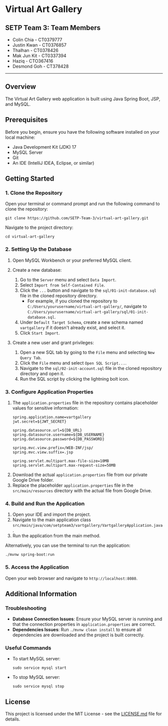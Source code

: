 # Virtual Art Gallery

## SETP Team 3: Team Members
- Colin Chia - CT0379777
- Justin Kwan - CT0376857
- Thalhan - CT0378426
- Mak Jun Kit - CT0337394
- Haziq - CTO367416
- Desmond Goh - CT378428

---

## Overview
The Virtual Art Gallery web application is built using Java Spring Boot, JSP, and MySQL. 

## Prerequisites
Before you begin, ensure you have the following software installed on your local machine:
- Java Development Kit (JDK) 17
- MySQL Server
- Git
- An IDE (IntelliJ IDEA, Eclipse, or similar)

## Getting Started

### 1. Clone the Repository
Open your terminal or command prompt and run the following command to clone the repository:
```
git clone https://github.com/SETP-Team-3/virtual-art-gallery.git
```
Navigate to the project directory:
```
cd virtual-art-gallery
```

### 2. Setting Up the Database
1. Open MySQL Workbench or your preferred MySQL client.
2. Create a new database:
    1. Go to the `Server` menu and select `Data Import`.
    2. Select `Import from Self-Contained File`.
    3. Click the `...` button and navigate to the `sql/01-init-database.sql` file in the cloned repository directory.
        - For example, if you cloned the repository to `C:/Users/yourusername/virtual-art-gallery/`, navigate to `C:/Users/yourusername/virtual-art-gallery/sql/01-init-database.sql`.
    4. Under `Default Target Schema`, create a new schema named `vartgallery` if it doesn't already exist, and select it.
    5. Click `Start Import`.

3. Create a new user and grant privileges:
    1. Open a new SQL tab by going to the `File` menu and selecting `New Query Tab`.
    2. Click the `File` menu and select `Open SQL Script...`.
    3. Navigate to the `sql/02-init-account.sql` file in the cloned repository directory and open it.
    4. Run the SQL script by clicking the lightning bolt icon.

### 3. Configure Application Properties
1. The `application.properties` file in the repository contains placeholder values for sensitive information:
    ```properties
    spring.application.name=vartgallery
    jwt.secret=${JWT_SECRET}
    
    spring.datasource.url=${DB_URL}
    spring.datasource.username=${DB_USERNAME}
    spring.datasource.password=${DB_PASSWORD}
    
    spring.mvc.view.prefix=/WEB-INF/jsp/
    spring.mvc.view.suffix=.jsp
    
    spring.servlet.multipart.max-file-size=10MB
    spring.servlet.multipart.max-request-size=50MB
    ```
2. Download the actual `application.properties` file from our private Google Drive folder.
3. Replace the placeholder `application.properties` file in the `src/main/resources` directory with the actual file from Google Drive.

### 4. Build and Run the Application
1. Open your IDE and import the project.
2. Navigate to the main application class `src/main/java/com/setpteam3/vartgallery/VartgalleryApplication.java`.
3. Run the application from the main method.

Alternatively, you can use the terminal to run the application:
```
./mvnw spring-boot:run
```

### 5. Access the Application
Open your web browser and navigate to `http://localhost:8080`.

## Additional Information

### Troubleshooting
- **Database Connection Issues**: Ensure your MySQL server is running and that the connection properties in `application.properties` are correct.
- **Dependencies Issues**: Run `./mvnw clean install` to ensure all dependencies are downloaded and the project is built correctly.

### Useful Commands
- To start MySQL server:
  ```
  sudo service mysql start
  ```
- To stop MySQL server:
  ```
  sudo service mysql stop
  ```

## License
This project is licensed under the MIT License - see the [LICENSE.md](LICENSE.md) file for details.